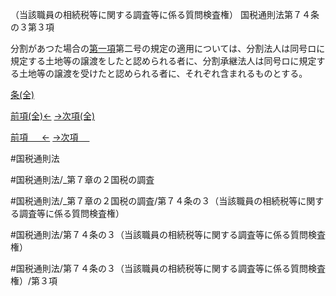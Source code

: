（当該職員の相続税等に関する調査等に係る質問検査権）
国税通則法第７４条の３第３項

分割があつた場合の[第一項](国税通則法＿＿＿＿＿第７４条の３第１項)第二号の規定の適用については、分割法人は同号ロに規定する土地等の譲渡をしたと認められる者に、分割承継法人は同号ロに規定する土地等の譲渡を受けたと認められる者に、それぞれ含まれるものとする。

[条(全)](国税通則法＿＿＿＿＿第７４条の３_.md)

[前項(全)←](国税通則法＿＿＿＿＿第７４条の３第２項_.md)    [→次項(全)](国税通則法＿＿＿＿＿第７４条の３第４項_.md)

[前項 　 ←](国税通則法＿＿＿＿＿第７４条の３第２項.md)    [→次項 　 ](国税通則法＿＿＿＿＿第７４条の３第４項.md)



#国税通則法

#国税通則法/_第７章の２国税の調査

#国税通則法/_第７章の２国税の調査/第７４条の３（当該職員の相続税等に関する調査等に係る質問検査権）

#国税通則法/第７４条の３（当該職員の相続税等に関する調査等に係る質問検査権）

#国税通則法/第７４条の３（当該職員の相続税等に関する調査等に係る質問検査権）/第３項

